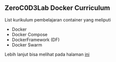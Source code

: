 ## ZeroC0D3Lab Docker Curriculum

List kurikulum pembelajaran container yang meliputi

* Docker 
* Docker Compose
* DockerFramework (DF)
* Docker Swarm

Lebih lanjut bisa melihat pada halaman [ini](Silabus_Training_Docker.txt)
